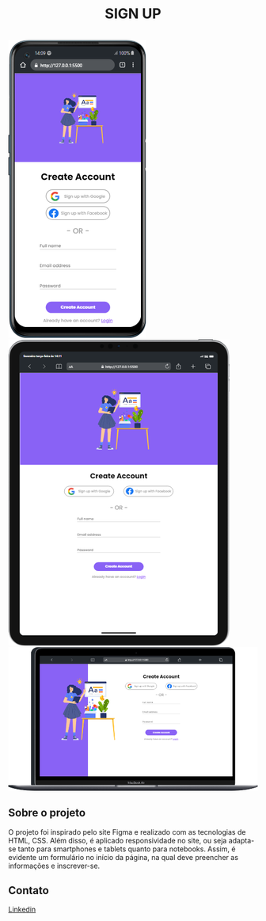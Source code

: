 <h1 align="center">SIGN UP</h1>
<br>

<img src="https://github.com/mikasampaio/SIGN-UP/blob/master/assets/mobile%20(4).png">

<img src="https://github.com/mikasampaio/SIGN-UP/blob/master/assets/mobile%20(5).png">

<img src="https://github.com/mikasampaio/SIGN-UP/blob/master/assets/mobile%20(6).png">

<h2>Sobre o projeto</h2>
<p>O projeto foi inspirado pelo site Figma e realizado com as tecnologias de HTML, CSS. Além disso, é aplicado responsividade no site, ou seja adapta-se tanto para smartphones e tablets quanto para notebooks. Assim, é evidente um formulário no início da página, na qual deve preencher as informações e inscrever-se.  </p>

<h2>Contato</h2>
<a href="www.linkedin.com/in/mikaeli-pereira">Linkedin</a>